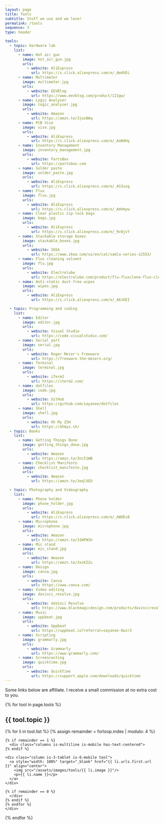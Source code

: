 ```yaml
---
layout: page
title: Tools
subtitle: Stuff we use and we love!
permalink: /tools
sequence: 3
type: header

tools:
  - topic: Hardware lab
    list:
      - name: Hot air gun
        image: hot_air_gun.jpg
        urls:
          - website: AliExpress
            url: https://s.click.aliexpress.com/e/_Am4hDi
      - name: Multimeter
        image: multimeter.jpg
        urls:
          - website: EEVBlog
            url: https://www.eevblog.com/product/121gw/
      - name: Logic Analyser
        image: logic_analyser.jpg
        urls:
          - website: Amazon
            url: https://amzn.to/3jasNAq
      - name: PCB Vise
        image: vise.jpg
        urls:
          - website: AliExpress
            url: https://s.click.aliexpress.com/e/_AaN4Hy
      - name: Inventory Management
        image: inventory_management.jpg
        urls:
          - website: PartsBox
            url: https://partsbox.com
      - name: Solder paste
        image: solder_paste.jpg
        urls:
          - website: AliExpress
            url: https://s.click.aliexpress.com/e/_AS3uzg
      - name: Flux
        image: flux.jpg
        urls:
          - website: AliExpress
            url: https://s.click.aliexpress.com/e/_Amhmyw
      - name: Clear plastic zip-lock bags
        image: bags.jpg
        urls:
          - website: AliExpress
            url: https://s.click.aliexpress.com/e/_9v8jvY
      - name: Stackable storage boxes
        image: stackable_boxes.jpg
        urls:
          - website: IKEA
            url: https://www.ikea.com/us/en/cat/samla-series-12553/
      - name: Flux cleaning solvent
        image: flu.jpg
        urls:
          - website: Electrolube
            url: https://electrolube.com/product/flu-fluxclene-flux-cleaning-solvent/
      - name: Anti-static dust-free wipes
        image: wipes.jpg
        urls:
          - website: AliExpress
            url: https://s.click.aliexpress.com/e/_A6JUEI

  - topic: Programming and coding
    list:
      - name: Editor
        image: editor.jpg
        urls:
          - website: Visual Studio
            url: https://code.visualstudio.com/
      - name: Serial port
        image: serial.jpg
        urls:
          - website: Roger Meier's Freeware
            url: https://freeware.the-meiers.org/
      - name: Terminal
        image: terminal.jpg
        urls:
          - website: iTerm2
            url: https://iterm2.com/
      - name: dotfiles
        image: code.jpg
        urls:
          - website: GitHub
            url: https://github.com/sayanee/dotfiles
      - name: Shell
        image: shell.jpg
        urls:
          - website: Oh My ZSH
            url: https://ohmyz.sh/
  - topic: Books
    list:
      - name: Getting Things Done
        image: getting_things_done.jpg
        urls:
          - website: Amazon
            url: https://amzn.to/3nc51WB
      - name: Checklist Manifesto
        image: checklist_manifesto.jpg
        urls:
          - website: Amazon
            url: https://amzn.to/3eqlXED

  - topic: Photography and Videography
    list:
      - name: Phone holder
        image: phone_holder.jpg
        urls:
          - website: AliExpress
            url: https://s.click.aliexpress.com/e/_AWOEs8
      - name: Microphone
        image: microphone.jpg
        urls:
          - website: Amazon
            url: https://amzn.to/31WPW1h
      - name: Mic stand
        image: mic_stand.jpg
        urls:
          - website: Amazon
            url: https://amzn.to/3xzKZZu
      - name: Design
        image: canva.jpg
        urls:
          - website: Canva
            url: https://www.canva.com/
      - name: Video editing
        image: davinci_resolve.jpg
        urls:
          - website: daVinci Resolve
            url: https://www.blackmagicdesign.com/products/davinciresolve/
      - name: Music
        image: uppbeat.jpg
        urls:
          - website: Uppbeat
            url: https://uppbeat.io?referral=sayanee-8wzr3
      - name: Scripting
        image: grammarly.jpg
        urls:
          - website: Grammarly
            url: https://www.grammarly.com/
      - name: Screencasting
        image: quicktime.jpg
        urls:
          - website: QuickTime
            url: https://support.apple.com/downloads/quicktime
---
```


<div class="block">
  <div class="content is-medium">
    <p>Some links below are affiliate. I receive a small commission at no extra cost to you.</p>
  </div>
</div>

{% for tool in page.tools %}
<div class="block">
  <div class="container">
    <h2 class="title is-2">{{ tool.topic }}</h2>
    <div class="content is-medium">
    {% for li in tool.list %}
    {% assign remainder = forloop.index | modulo: 4 %}

    {% if remainder == 1 %}
      <div class="columns is-multiline is-mobile has-text-centered">
    {% endif %}

    <div class="column is-3-tablet is-6-mobile tool">
      <a style="width: 100%" target="_blank" href="{{ li.urls.first.url }}" align="center">
        <img src="/assets/images/tools/{{ li.image }}"/>
        <p>{{ li.name }}</p>
      </a>
    </div>

    {% if remainder == 0 %}
      </div>
    {% endif %}
    {% endfor %}
    </div>
  </div>
</div>
{% endfor %}
